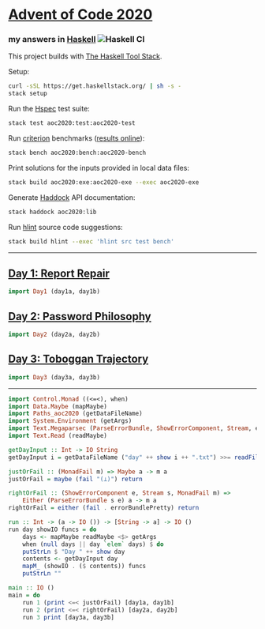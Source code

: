 # [Advent of Code 2020](https://adventofcode.com/2020)
### my answers in [Haskell](https://www.haskell.org/) ![Haskell CI](https://github.com/ephemient/aoc2020/workflows/Haskell%20CI/badge.svg)

This project builds with [The Haskell Tool Stack](https://haskellstack.org/).

Setup:

```sh
curl -sSL https://get.haskellstack.org/ | sh -s -
stack setup
```

Run the [Hspec](https://hspec.github.io/) test suite:

```sh
stack test aoc2020:test:aoc2020-test
```

Run [criterion](http://www.serpentine.com/criterion/) benchmarks ([results online](https://ephemient.github.io/aoc2020/aoc2020-bench.html)):

```sh
stack bench aoc2020:bench:aoc2020-bench
```

Print solutions for the inputs provided in local data files:

```sh
stack build aoc2020:exe:aoc2020-exe --exec aoc2020-exe
```

Generate [Haddock](https://www.haskell.org/haddock/) API documentation:

```sh
stack haddock aoc2020:lib
```

Run [hlint](https://github.com/ndmitchell/hlint) source code suggestions:

```sh
stack build hlint --exec 'hlint src test bench'
```

---

<!--
```haskell
{-# LANGUAGE NondecreasingIndentation #-}
module Main (main) where
```
-->

## [Day 1: Report Repair](/src/Day1.hs)
```haskell
import Day1 (day1a, day1b)
```

## [Day 2: Password Philosophy](/src/Day2.hs)
```haskell
import Day2 (day2a, day2b)
```

## [Day 3: Toboggan Trajectory](/src/Day3.hs)
```haskell
import Day3 (day3a, day3b)
```

---

```haskell
import Control.Monad ((<=<), when)
import Data.Maybe (mapMaybe)
import Paths_aoc2020 (getDataFileName)
import System.Environment (getArgs)
import Text.Megaparsec (ParseErrorBundle, ShowErrorComponent, Stream, errorBundlePretty)
import Text.Read (readMaybe)

getDayInput :: Int -> IO String
getDayInput i = getDataFileName ("day" ++ show i ++ ".txt") >>= readFile

justOrFail :: (MonadFail m) => Maybe a -> m a
justOrFail = maybe (fail "(⊥)") return

rightOrFail :: (ShowErrorComponent e, Stream s, MonadFail m) =>
    Either (ParseErrorBundle s e) a -> m a
rightOrFail = either (fail . errorBundlePretty) return

run :: Int -> (a -> IO ()) -> [String -> a] -> IO ()
run day showIO funcs = do
    days <- mapMaybe readMaybe <$> getArgs
    when (null days || day `elem` days) $ do
    putStrLn $ "Day " ++ show day
    contents <- getDayInput day
    mapM_ (showIO . ($ contents)) funcs
    putStrLn ""

main :: IO ()
main = do
    run 1 (print <=< justOrFail) [day1a, day1b]
    run 2 (print <=< rightOrFail) [day2a, day2b]
    run 3 print [day3a, day3b]
```
